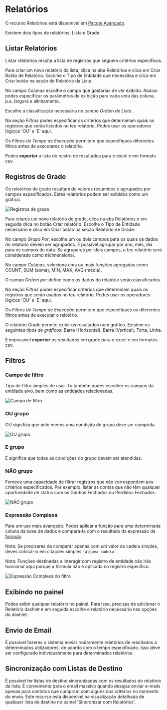 # Relatórios

O recurso Relatórios está disponível em [Pacote Avançado](https://www.espocrm.com/extensions/advanced-pack/).

Existem dois tipos de relatórios: Lista e Grade. 

## Listar Relatórios

Listar relatórios resulta a lista de registros que seguem critérios especificos.

Para criar um novo relatório da lista, clica na aba Relatórios e clica em Criar Botão de Relatório. Escolhe o Tipo de Entidade que necessitas e clica em Criar botão na seção de Relatório da Lista.

No campo _Colunas_ escolhe o campo que gostarias de ver exibido. Abaixo podes especificar os parâmetros de exibição para cada uma das coluna, p.e. largura e alinhamento.

Escolhe a classificação necessária no campo _Ordem de Lista_ . 

Na seção _Filtros_ podes especificar os critérios que determinam quais os registros que serão listados no teu relatório. Podes usar os operadores lógicos 'OU' e 'E' aqui.

Os _Filtros de Tempo de Execução_ permitem que especifiques diferentes filtros antes de executares o relatório.

Podes __exportar__ a lista de reistro de resultados para o excel e em formato csv.

## Registros de Grade

Os relatórios de grade resultam de valores resumidos e agrupados por campos especificados. Estes relatórios podem ser exibidos como um gráfico.

![Registros de grade](../_static/images/user-guide/reports/grid.png)

Para criares um novo relatório de grade, clica na aba Relatórios e em seguida clica no botão Criar relatório. Escolhe o Tipo de Entidade necessário e clica em Criar botão na seção Relatório de Grade.

No campo _Grupo Por_, escolhe um ou dois campos para os quais os dados do relatório devem ser agrupados. É possível agrupar por ano, mês, dia para os campos de data. Se agrupares por dois campos, o teu relatório será considerado como tridimensional.

No campo _Colunas_, seleciona uma ou mais funções agregadas como COUNT, SUM (soma), MIN, MAX, AVG (média).

O campo _Ordem por_ define como os dados do relatório serão classificados.

Na seção _Filtros_ podes especificar critérios que determinam quais os registros que serão usados no teu relatório. Podes usar os operadores lógicos 'OU' e 'E' aqui.

Os _Filtros de Tempo de Execução_ permitem que especifiques os diferentes filtros antes de executar o relatório.

O relatório Grade permite exibir os resultados num gráfico. Existem os seguintes _tipos de gráficos_: Barra (Horizontal), Barra (Vertical), Torta, Linha.

É impossivel __exportar__ os resultados em grade para o excel e em formatos csv.

## Filtros

### Campo de filtro

Tipo de filtro simples de usar. Tu também podes escolher os campos da entidade alvo, bem como as entidades relacionadas.

![Campo de filtro](../_static/images/user-guide/reports/filter-field.png)

### OU grupo

OU significa que pelo menos uma condição do grupo deve ser cumprida.

![OU grupo](../_static/images/user-guide/reports/filter-or.png)

### E grupo

E significa que todas as condições do grupo devem ser atendidas.

### NÃO grupo

Fornece uma capacidade de filtrar registros que não correspondem aos critérios especificados. Por exemplo. listar as contas que não têm qualquer oportunidade de status com os Ganhos Fechados ou Perdidos Fechados.

![NÃO grupo](../_static/images/user-guide/reports/filter-not.png)

### Expressão Complexa

Para um uso mais avançado. Podes aplicar a função para uma determinada coluna da base de dados e compará-la com o resultado da expressão da [formula](../administration/formula.md).

Nota: Se precisares de comparar apenas com um valor de cadeia simples, deves colocá-lo em citações simples `'alguma cadeia'`.

Nota: Funções destinadas a interagir com registro de entidade não irão funcionar aqui porque a fórmula não é aplicada no registro específico.

![Expressão Complexa do filtro](../_static/images/user-guide/reports/filter-complex.png)

## Exibindo no painel

Podes exibir qualquer relatório no painel. Para isso, precisas de adicionar o Relatório dashlet e em seguida escolhe o relatório necessário nas opções do dashlet.

## Envio de Email

É possível fazeres o sistema enviar reularmente relatórios de resultados a determinados utilizadores, de acordo com o tempo especificado. Isso deve ser configurado individualmente para determinados relatórios.

## Sincronização com Listas de Destino

É possível ter listas de destino sincronizadas com os resultados do relatório da lista. É conveniente para o email massivo quando desejas enviar e-mails apenas para contatos que cumpram com alguns dos critérios no momento do envio. Este recurso está disponível na visualização detalhada de qualquer lista de destino no painel 'Sincronizar com Relatórios'.
